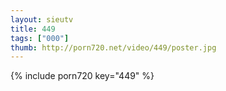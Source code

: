 ```yaml
--- 
layout: sieutv
title: 449
tags: ["000"]
thumb: http://porn720.net/video/449/poster.jpg
---
```

{% include porn720 key="449" %} 

